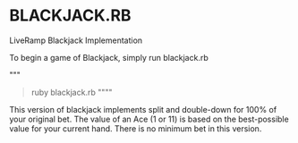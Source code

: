 BLACKJACK.RB
=========

LiveRamp Blackjack Implementation

To begin a game of Blackjack, simply run blackjack.rb 

"""
> ruby blackjack.rb
""""

This version of blackjack implements split and double-down for 100% of your original bet. The value of an Ace (1 or 11) is based on the best-possible value for your current hand. There is no minimum bet in this version. 